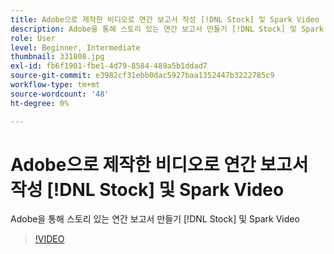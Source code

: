 ```yaml
---
title: Adobe으로 제작한 비디오로 연간 보고서 작성 [!DNL Stock] 및 Spark Video
description: Adobe을 통해 스토리 있는 연간 보고서 만들기 [!DNL Stock] 및 Spark Video
role: User
level: Beginner, Intermediate
thumbnail: 331808.jpg
exl-id: fb6f1901-fbe1-4d79-8584-489a5b1ddad7
source-git-commit: e3982cf31ebb0dac5927baa1352447b3222785c9
workflow-type: tm+mt
source-wordcount: '48'
ht-degree: 0%

---
```


# Adobe으로 제작한 비디오로 연간 보고서 작성 [!DNL Stock] 및 Spark Video

Adobe을 통해 스토리 있는 연간 보고서 만들기 [!DNL Stock] 및 Spark Video

>[!VIDEO](https://video.tv.adobe.com/v/331808?hidetitle=true)
